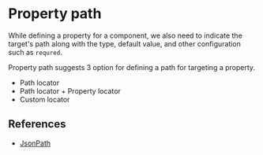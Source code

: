 # Property path

While defining a property for a component, we also need to indicate the target's path along with the type, default value, and other configuration such as `requred`.

Property path suggests 3 option for defining a path for targeting a property.

- Path locator
- Path locator + Property locator
- Custom locator

## References

- [JsonPath](https://github.com/json-path/JsonPath)
